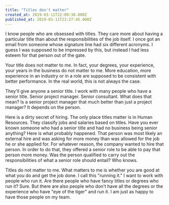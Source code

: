 ```yaml
---
title: "Titles don't matter"
created_at: 2019-03-11T22:09:38.000Z
published_at: 2019-03-11T22:27:45.000Z
---
```

I know people who are obsessed with titles. They care more about having a particular title than about the responsibilities of the job itself. I once got an email from someone whose signature line had six different acronyms. I guess I was supposed to be impressed by this, but instead I had less esteem for that person out of the gate. 

Your title does not matter to me. In fact, your degrees, your experience, your years in the business do not matter to me. More education, more experience in an industry or in a role are supposed to be consistent with better performance. In the real world, this is not always the case.

They'll give anyone a senior title. I work with many people who have a senior title. Senior project manager. Senior consultant. What does that mean? Is a senior project manager that much better than just a project manager? It depends on the person. 

Here is a dirty secret of hiring. The only place titles matter is in Human Resources. They classify jobs and salaries based on titles. Have you ever known someone who had a senior title and had no business being senior anything? Here is what probably happened. That person was most likely an external hire and was asking for more money than was allowed for the job he or she applied for. For whatever reason, the company wanted to hire that person. In order to do that, they offered a senior role to be able to pay that person more money. Was the person qualified to carry out the responsibilities of what a senior role should entail? Who knows.

Titles do not matter to me. What matters to me is whether you are good at what you do and get the job done. I call this "running it." I want to work with people who run it. Are there people who have fancy titles or degrees who run it? Sure. But there are also people who don't have all the degrees or the experience who have "eye of the tiger" and run it. I am just as happy to have those people on my team.
